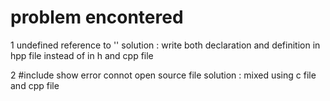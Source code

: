 #   problem encontered

1   undefined reference to ''
    solution :  write both declaration and definition in hpp file instead of in h and cpp file 

2   #include show error connot open source file 
    solution :  mixed using c file and cpp file
